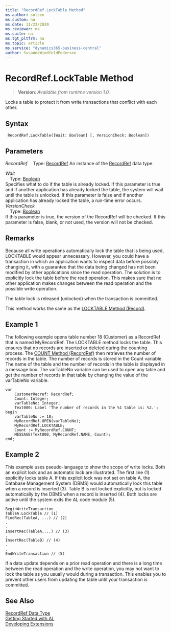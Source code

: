```yaml
---
title: "RecordRef.LockTable Method"
ms.author: solsen
ms.custom: na
ms.date: 11/23/2020
ms.reviewer: na
ms.suite: na
ms.tgt_pltfrm: na
ms.topic: article
ms.service: "dynamics365-business-central"
author: SusanneWindfeldPedersen
---
```

[//]: # (START>DO_NOT_EDIT)
[//]: # (IMPORTANT:Do not edit any of the content between here and the END>DO_NOT_EDIT.)
[//]: # (Any modifications should be made in the .xml files in the ModernDev repo.)
# RecordRef.LockTable Method
> **Version**: _Available from runtime version 1.0._

Locks a table to protect it from write transactions that conflict with each other.


## Syntax
```
 RecordRef.LockTable([Wait: Boolean] [, VersionCheck: Boolean])
```
## Parameters
*RecordRef*
&emsp;Type: [RecordRef](recordref-data-type.md)
An instance of the [RecordRef](recordref-data-type.md) data type.

*Wait*  
&emsp;Type: [Boolean](../boolean/boolean-data-type.md)  
Specifies what to do if the table is already locked. If this parameter is true and if another application has already locked the table, the system will wait until the table is unlocked. If this parameter is false and if another application has already locked the table, a run-time error occurs.  
*VersionCheck*  
&emsp;Type: [Boolean](../boolean/boolean-data-type.md)  
If this parameter is true, the version of the RecordRef will be checked. If this parameter is false, blank, or not used, the version will not be checked.  



[//]: # (IMPORTANT: END>DO_NOT_EDIT)

## Remarks  
 Because all write operations automatically lock the table that is being used, LOCKTABLE would appear unnecessary. However, you could have a transaction in which an application wants to inspect data before possibly changing it, with a guarantee that the data being changed has not been modified by other applications since the read operation. The solution is to explicitly lock the table before the read operation. This makes sure that no other application makes changes between the read operation and the possible write operation. 

 
The table lock is released (unlocked) when the transaction is committed. 
  
 This method works the same as the [LOCKTABLE Method \(Record\)](../record/record-locktable-method.md).  
  
## Example 1

 The following example opens table number 18 \(Customer\) as a RecordRef that is named MyRecordRef. The LOCKTABLE method locks the table. This ensures that no records are inserted or deleted during the counting process. The [COUNT Method \(RecordRef\)](recordref-count-method.md) then retrieves the number of records in the table. The number of records is stored in the Count variable. The name of the table and the number of records in the table is displayed in a message box. The varTableNo variable can be used to open any table and get the number of records in that table by changing the value of the varTableNo variable. 
  
```  
var
    CustomerRecref: RecordRef;
    Count: Integer;
    varTableNo: Integer;
    Text000: Label 'The number of records in the %1 table is: %2.'; 
begin
    varTableNo := 18;  
    MyRecordRef.OPEN(varTableNo);  
    MyRecordRef.LOCKTABLE;  
    Count := MyRecordRef.COUNT;  
    MESSAGE(Text000, MyRecordRef.NAME, Count);  
end;
```  
  
## Example 2

 This example uses pseudo-language to show the scope of write locks. Both an explicit lock and an automatic lock are illustrated. The first line \(1\) explicitly locks table A. If this explicit lock was not set on table A, the Database Management System \(DBMS\) would automatically lock this table when a record is inserted \(3\). Table B is not locked explicitly, but is locked automatically by the DBMS when a record is inserted \(4\). Both locks are active until the system exits the AL code module \(5\).  
  
``` 
BeginWriteTransaction   
TableA.LockTable // (1)  
FindRec(TableA, ...) // (2)  
.  
.  
InsertRec(TableA,...) // (3)  
.  
InsertRec(TableB) // (4)  
.  
.  
EndWriteTransaction // (5)  
```  
  
 If a data update depends on a prior read operation and there is a long time between the read operation and the write operation, you may not want to lock the table as you usually would during a transaction. This enables you to prevent other users from updating the table until your transaction is committed.  
  

## See Also
[RecordRef Data Type](recordref-data-type.md)  
[Getting Started with AL](../../devenv-get-started.md)  
[Developing Extensions](../../devenv-dev-overview.md)